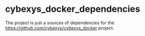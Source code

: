# cybexys_docker_dependencies

The project is just a sources of dependencies for the https://github.com/cybexys/cybexys_docker project.
